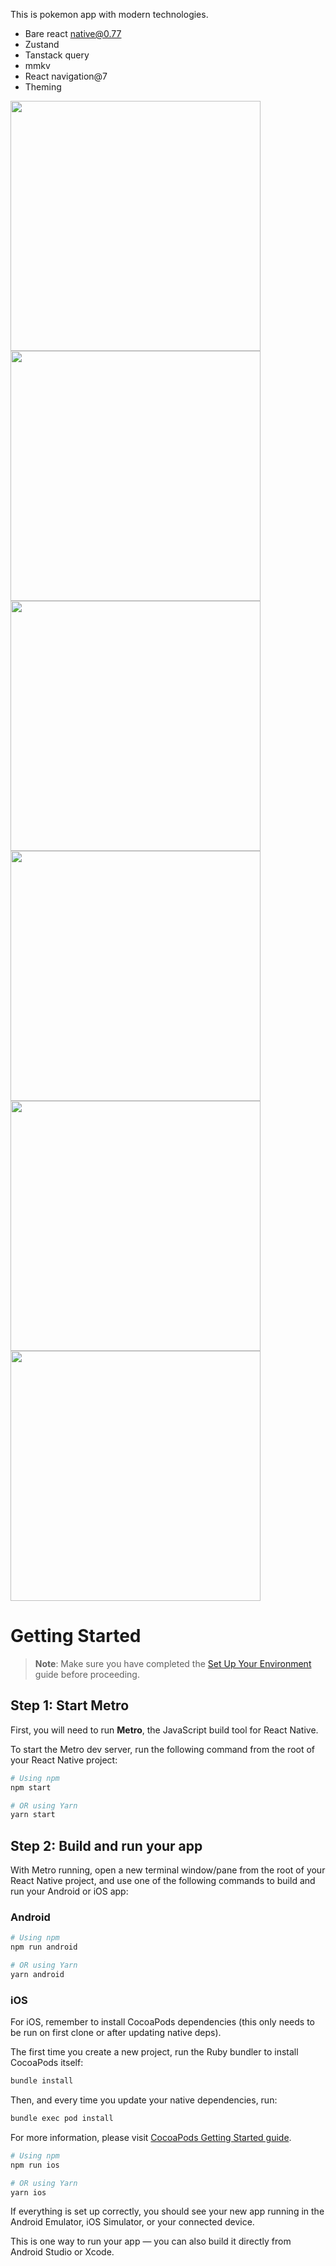 This is pokemon app with modern technologies.
- Bare react native@0.77
- Zustand
- Tanstack query
- mmkv
- React navigation@7
- Theming

<img src="https://github.com/user-attachments/assets/2d53afc0-35de-4e4b-8164-65dcff7c763e" width="400" />
<img src="https://github.com/user-attachments/assets/5dad7804-69b7-4197-99ae-db50a260f712" width="400" />
<img src="https://github.com/user-attachments/assets/66a84843-0778-4835-a6f0-bb871b073520" width="400" />
<img src="https://github.com/user-attachments/assets/f5cd3fc1-33fa-401d-a022-aa1a0a90cad5" width="400" />
<img src="https://github.com/user-attachments/assets/5ab01568-ad3b-462d-acba-3ad83a728897" width="400" />
<img src="https://github.com/user-attachments/assets/23ec71e9-f960-45d5-94fe-58ce43f4ad4b" width="400" />


# Getting Started

> **Note**: Make sure you have completed the [Set Up Your Environment](https://reactnative.dev/docs/set-up-your-environment) guide before proceeding.

## Step 1: Start Metro

First, you will need to run **Metro**, the JavaScript build tool for React Native.

To start the Metro dev server, run the following command from the root of your React Native project:

```sh
# Using npm
npm start

# OR using Yarn
yarn start
```

## Step 2: Build and run your app

With Metro running, open a new terminal window/pane from the root of your React Native project, and use one of the following commands to build and run your Android or iOS app:

### Android

```sh
# Using npm
npm run android

# OR using Yarn
yarn android
```

### iOS

For iOS, remember to install CocoaPods dependencies (this only needs to be run on first clone or after updating native deps).

The first time you create a new project, run the Ruby bundler to install CocoaPods itself:

```sh
bundle install
```

Then, and every time you update your native dependencies, run:

```sh
bundle exec pod install
```

For more information, please visit [CocoaPods Getting Started guide](https://guides.cocoapods.org/using/getting-started.html).

```sh
# Using npm
npm run ios

# OR using Yarn
yarn ios
```

If everything is set up correctly, you should see your new app running in the Android Emulator, iOS Simulator, or your connected device.

This is one way to run your app — you can also build it directly from Android Studio or Xcode.
